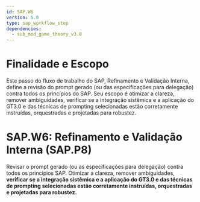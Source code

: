 ```yaml
---
id: SAP.W6
version: 5.0
type: sap_workflow_step
dependencies:
  - sub_mod_game_theory_v3.0
---
```


# Finalidade e Escopo

Este passo do fluxo de trabalho do SAP, Refinamento e Validação Interna, define a revisão do prompt gerado (ou das especificações para delegação) contra todos os princípios do SAP. Seu escopo é otimizar a clareza, remover ambiguidades, verificar se a integração sistêmica e a aplicação do GT3.0 e das técnicas de prompting selecionadas estão corretamente instruídas, orquestradas e projetadas para robustez.

# SAP.W6: Refinamento e Validação Interna (SAP.P8)

Revisar o prompt gerado (ou as especificações para delegação) contra todos os princípios SAP. Otimizar a clareza, remover ambiguidades, **verificar se a integração sistêmica e a aplicação do GT3.0 e das técnicas de prompting selecionadas estão corretamente instruídas, orquestradas e projetadas para robustez.**
